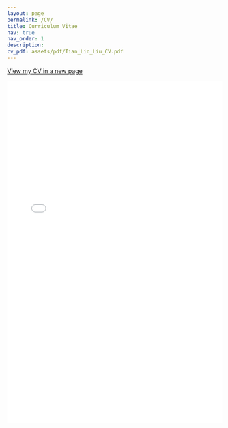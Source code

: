 ```yaml
---
layout: page
permalink: /CV/
title: Curriculum Vitae
nav: true
nav_order: 1
description: 
cv_pdf: assets/pdf/Tian_Lin_Liu_CV.pdf
---
```


<a href="/assets/pdf/Tian_Lin_Liu_CV.pdf" class="btn btn-primary" target="_blank">View my CV in a new page</a>

<iframe src="/assets/pdf/Tian_Lin_Liu_CV.pdf" style="width:100%; height:800px;" frameborder="0"></iframe>